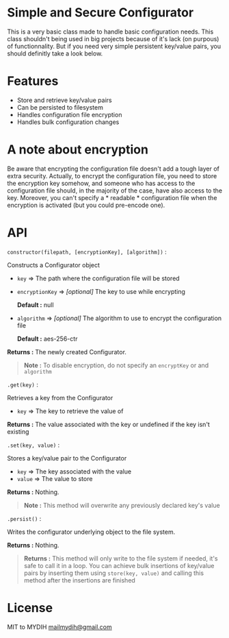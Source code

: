 # Simple and Secure Configurator

This is a very basic class made to handle basic configuration needs. This class shouldn't being used in big projects because of it's lack (on purpous) of functionnality. But if you need very simple persistent key/value pairs, you should definitly take a look below.

# Features

* Store and retrieve key/value pairs
* Can be persisted to filesystem
* Handles configuration file encryption
* Handles bulk configuration changes

# A note about encryption

Be aware that encrypting the configuration file doesn't add a tough layer of extra security. Actually, to encrypt the configuration file, you need to store the encryption key somehow, and someone who has access to the configuration file should, in the majority of the case, have also access to the key. Moreover, you can't specify a * readable * configuration file when the encryption is activated (but you could pre-encode one).

# API

`constructor(filepath, [encryptionKey], [algorithm])` :

Constructs a Configurator object

* `key` => The path where the configuration file will be stored
* `encryptionKey` => *[optional]* The key to use while encrypting

  **Default :** null

* `algorithm` => *[optional]* The algorithm to use to encrypt the configuration file

  **Default :** aes-256-ctr

**Returns :** The newly created Configurator.

> **Note :** To disable encryption, do not specify an `encryptKey` or and `algorithm`

`.get(key)` :

Retrieves a key from the Configurator

* `key` => The key to retrieve the value of

**Returns :** The value associated with the key or undefined if the key isn't existing

`.set(key, value)` :

Stores a key/value pair to the Configurator

 * `key` => The key associated with the value
 * `value` => The value to store

**Returns :** Nothing.

> **Note :** This method will overwrite any previously declared key's value

`.persist()` :

Writes the configurator underlying object to the file system.

**Returns :** Nothing.

> **Returns :** This method will only write to the file system if needed, it's safe to call it in a loop. You can achieve bulk insertions of key/value pairs by inserting them using `store(key, value)` and calling this method after the insertions are finished

# License

MIT to MYDIH <mailmydih@gmail.com>
